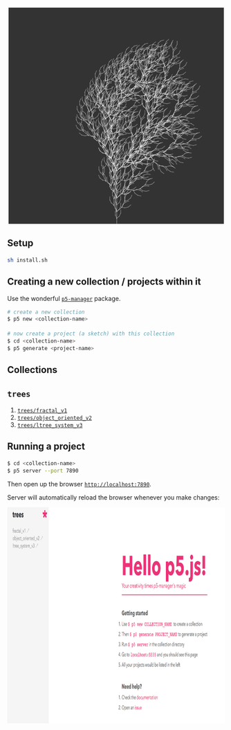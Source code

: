 <p align="center">
    <img src="img/ltree.png" height="500">
</p>

## Setup

```bash
sh install.sh
```

## Creating a new collection / projects within it

Use the wonderful [`p5-manager`](https://www.npmjs.com/package/p5-manager) package.

```bash
# create a new collection
$ p5 new <collection-name>

# now create a project (a sketch) with this collection
$ cd <collection-name>
$ p5 generate <project-name>
```

## Collections

## `trees`

1. [`trees/fractal_v1`](https://editor.p5js.org/fractal/sketches/rJdsWG-JV)
1. [`trees/object_oriented_v2`](https://editor.p5js.org/fractal/sketches/ry9hOz-1V)
1. [`trees/ltree_system_v3`](https://editor.p5js.org/fractal/sketches/B1xFGWfkN)

## Running a project

```bash
$ cd <collection-name>
$ p5 server --port 7890
```

Then open up the browser [`http://localhost:7890`](http://localhost:7890).

Server will automatically reload the browser whenever you make changes:

<p align="center">
    <img src="img/collection_view.png" height="500">
</p>

